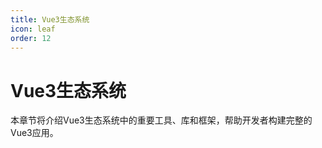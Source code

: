 ```yaml
---
title: Vue3生态系统
icon: leaf
order: 12
---
```


# Vue3生态系统

本章节将介绍Vue3生态系统中的重要工具、库和框架，帮助开发者构建完整的Vue3应用。
